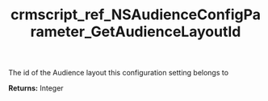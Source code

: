 ﻿---
title: crmscript_ref_NSAudienceConfigParameter_GetAudienceLayoutId
description: Integer NSAudienceConfigParameter.GetAudienceLayoutId()
intellisense: NSAudienceConfigParameter.GetAudienceLayoutId
keywords: NSAudienceConfigParameter, GetAudienceLayoutId
so.topic: reference
---

The id of the Audience layout this configuration setting belongs to

**Returns:** Integer


